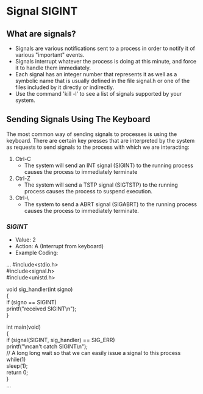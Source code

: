 # **Signal SIGINT**

## What are signals?
* Signals are various notifications sent to a process in order to notify it of various "important" events.
* Signals interrupt whatever the process is doing at this minute, and force it to handle them immediately.
* Each signal has an integer number that represents it as well as a symbolic name that is usually defined in the file signal.h or one of the files included by it directly or indirectly.
* Use the command 'kill -l' to see a list of signals supported by your system.

## Sending Signals Using The Keyboard
The most common way of sending signals to processes is using the keyboard. There are certain key presses that are interpreted by the system as requests to send signals to the process with which we are interacting:
1. Ctrl-C
     *  The system will send an INT signal (SIGINT) to the running process causes the process to immediately terminate
2. Ctrl-Z
     *  The system will send a TSTP signal (SIGTSTP) to the running process causes the process to suspend execution.
3. Ctrl-\
     * The system to send a ABRT signal (SIGABRT) to the running process causes the process to immediately terminate.

### _SIGINT_
  * Value: 2
  * Action: A (Interrupt from keyboard)
  * Example Coding:
  
...
#include<stdio.h>  
#include<signal.h>  
#include<unistd.h>  
  
void sig_handler(int signo)  
{  
if (signo == SIGINT)    
  printf("received SIGINT\n");  
}  
  
int main(void)  
{  
if (signal(SIGINT, sig_handler) == SIG_ERR)  
  printf("\ncan't catch SIGINT\n");  
// A long long wait so that we can easily issue a signal to this process  
while(1)   
  sleep(1);  
return 0;  
}  
...
